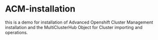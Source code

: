 # ACM-installation
this is a demo for installation of Advanced Openshift Cluster Management installation and the MultiClusterHub Object for Cluster importing and operations.
